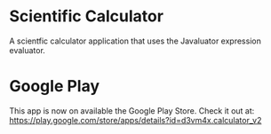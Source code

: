 # Scientific Calculator
A scientfic calculator application that uses the Javaluator expression evaluator.
# Google Play
This app is now on available the Google Play Store. Check it out at: https://play.google.com/store/apps/details?id=d3vm4x.calculator_v2